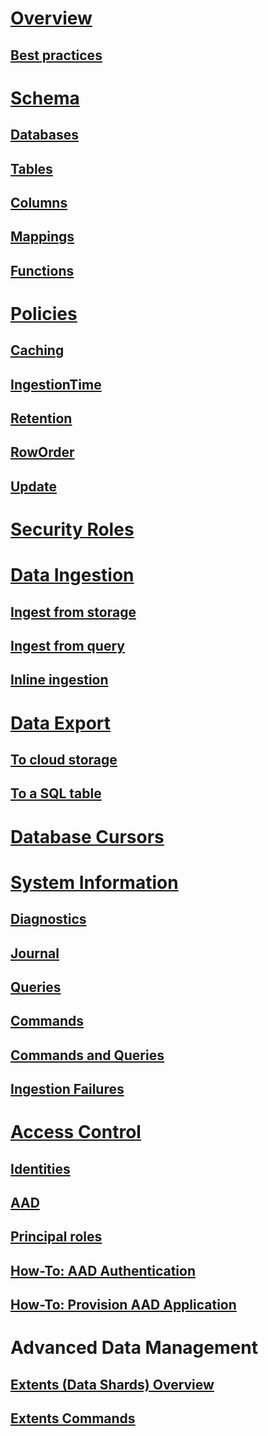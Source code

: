 # [Overview](index.md)
## [Best practices](best-practices.md)

# [Schema](schema.md)
## [Databases](databases.md)
## [Tables](tables.md)
## [Columns](columns.md)
## [Mappings](mappings.md)
## [Functions](functions.md)

# [Policies](policies.md)
## [Caching](cache-policy.md)
## [IngestionTime](ingestiontime-policy.md)
## [Retention](retention-policy.md)
## [RowOrder](roworder-policy.md)
## [Update](update-policy.md)

# [Security Roles](security-roles.md)

# [Data Ingestion](data-ingestion/index.md)
## [Ingest from storage](data-ingestion/ingest-from-storage.md)
## [Ingest from query](data-ingestion/ingest-from-query.md)
## [Inline ingestion](data-ingestion/ingest-inline.md)

# [Data Export](data-export/index.md)
## [To cloud storage](data-export/export-data-to-storage.md)
## [To a SQL table](data-export/export-data-to-sql.md)

# [Database Cursors](databasecursor.md)

# [System Information](systeminfo.md)
## [Diagnostics](diagnostics.md)
## [Journal](journal.md)
## [Queries](queries.md)
## [Commands](commands.md)
## [Commands and Queries](commands-and-queries.md)
## [Ingestion Failures](ingestionfailures.md)

# [Access Control](access-control/index.md)
## [Identities](access-control/principals-and-identity-providers.md)
## [AAD](access-control/aad.md)


## [Principal roles](access-control/role-based-authorization.md)

## [How-To: AAD Authentication](access-control/how-to-authenticate-with-aad.md)
## [How-To: Provision AAD Application](access-control/how-to-provision-aad-app.md)

# Advanced Data Management
## [Extents (Data Shards) Overview](extents-overview.md)
## [Extents Commands](extents-commands.md)